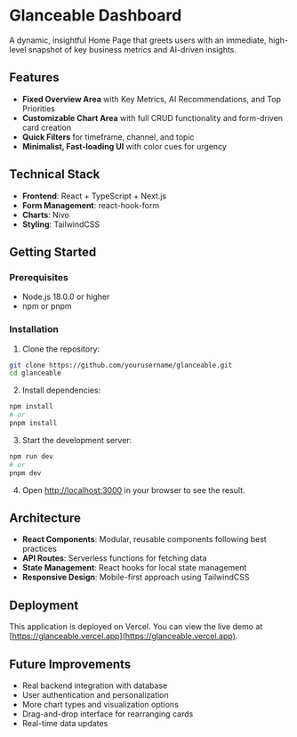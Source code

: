 # Glanceable Dashboard

A dynamic, insightful Home Page that greets users with an immediate, high-level snapshot of key business metrics and AI-driven insights.

## Features

- **Fixed Overview Area** with Key Metrics, AI Recommendations, and Top Priorities
- **Customizable Chart Area** with full CRUD functionality and form-driven card creation
- **Quick Filters** for timeframe, channel, and topic
- **Minimalist, Fast-loading UI** with color cues for urgency

## Technical Stack

- **Frontend**: React + TypeScript + Next.js
- **Form Management**: react-hook-form
- **Charts**: Nivo
- **Styling**: TailwindCSS

## Getting Started

### Prerequisites

- Node.js 18.0.0 or higher
- npm or pnpm

### Installation

1. Clone the repository:
```bash
git clone https://github.com/yourusername/glanceable.git
cd glanceable
```

2. Install dependencies:
```bash
npm install
# or
pnpm install
```

3. Start the development server:
```bash
npm run dev
# or
pnpm dev
```

4. Open [http://localhost:3000](http://localhost:3000) in your browser to see the result.

## Architecture

- **React Components**: Modular, reusable components following best practices
- **API Routes**: Serverless functions for fetching data
- **State Management**: React hooks for local state management
- **Responsive Design**: Mobile-first approach using TailwindCSS

## Deployment

This application is deployed on Vercel. You can view the live demo at [https://glanceable.vercel.app](https://glanceable.vercel.app).

## Future Improvements

- Real backend integration with database
- User authentication and personalization
- More chart types and visualization options
- Drag-and-drop interface for rearranging cards
- Real-time data updates
